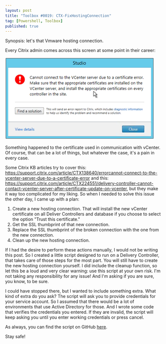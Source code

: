 ```yaml
---
layout: post
title: "Toolbox #0019: CTX-FixHostingConnection"
tag: [Powershell, Toolbox]
published: true
---
```

Synopsis: let's that Vmware hosting connection.

Every Citrix admin comes across this screen at some point in their career:

![VCAError](/img/VCAError.png)

Something happened to the certificate used in communication with vCenter. Of course, that can be a lot of things, but whatever the case, it's a pain in every case.

Some Citrix KB articles try to cover this: https://support.citrix.com/article/CTX138640/errorcannot-connect-to-the-vcenter-server-due-to-a-certificate-error and this: https://support.citrix.com/article/CTX224551/delivery-controller-cannot-contact-vcenter-server-after-certificate-update-on-vcenter, but they make it way too complicated for my liking. So when I needed to solve this issue the other day, I came up with a plan:

1. Create a new hosting connection. That will install the new vCenter certificate on all Deliver Controllers and database if you choose to select the option "Trust this certificate."
2. Get the SSL thumbprint of that new connection.
3. Replace the SSL thumbprint of the broken connection with the one from the new connection.
4. Clean up the new hosting connection.

If I had the desire to perform these actions manually, I would not be writing this post. So I created a little script designed to run on a Delivery Controller, that takes care of those steps for the most part. You will still have to create the new hosting connection yourself. 
I did include the cleanup function, so let this be a loud and very clear warning: use this script at your own risk. I'm not taking any responsibility for any issue! And I'm asking if you are sure, you know, to be sure.

I could have stopped there, but I wanted to include something extra.   What kind of extra do you ask? The script will ask you to provide credentials for your service account. So I assumed that there would be a lot of environments that use Active Directory for those. And I wrote some code that verifies the credentials you entered. If they are invalid, the script will keep asking you until you enter working credentials or press cancel.

As always, you can find the script on GitHub [here](https://github.com/Cloudsparkle/CTX-FixHostingConnection).  

Stay safe!
